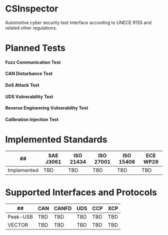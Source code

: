# CSInspector
Automotive cyber security test interface according to UNECE R155 and related other regulations.

# Planned Tests
#### Fuzz Communication Test
#### CAN Disturbance Test
#### DoS Attack Test
#### UDS Vulnerability Test
#### Reverse Engineering Vulnerability Test
#### Calibration Injection Test


# Implemented Standards

|     ##         |SAE J3061     |ISO 21434    |ISO 27001      |ISO 15408    |ECE WP29       |
|----------------|--------------|-------------|---------------|-------------|---------------|
|Implemented     |TBD           |TBD          |TBD            |TBD          |TBD            |

# Supported Interfaces and Protocols

|      ## |CAN      |CANFD       |UDS          |CCP          |XCP          |
|---------|---------|------------|-------------|-------------|-------------|
|Peak-USB |  TBD       |    TBD        |    TBD         |    TBD         |    TBD         |
|VECTOR   |  TBD       |     TBD       |    TBD         |     TBD        |    TBD         |
